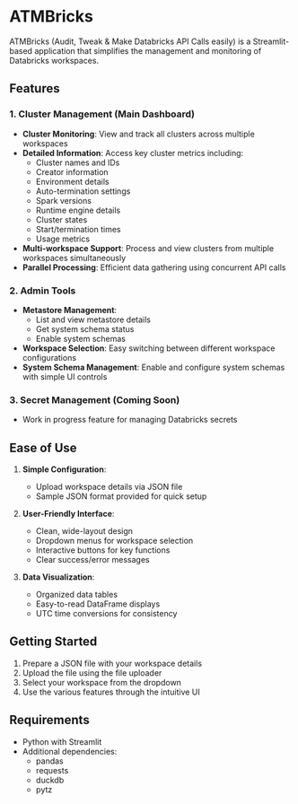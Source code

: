 # ATMBricks

ATMBricks (Audit, Tweak & Make Databricks API Calls easily) is a Streamlit-based application that simplifies the management and monitoring of Databricks workspaces.

## Features

### 1. Cluster Management (Main Dashboard)
- **Cluster Monitoring**: View and track all clusters across multiple workspaces
- **Detailed Information**: Access key cluster metrics including:
  - Cluster names and IDs
  - Creator information
  - Environment details
  - Auto-termination settings
  - Spark versions
  - Runtime engine details
  - Cluster states
  - Start/termination times
  - Usage metrics
- **Multi-workspace Support**: Process and view clusters from multiple workspaces simultaneously
- **Parallel Processing**: Efficient data gathering using concurrent API calls

### 2. Admin Tools
- **Metastore Management**:
  - List and view metastore details
  - Get system schema status
  - Enable system schemas
- **Workspace Selection**: Easy switching between different workspace configurations
- **System Schema Management**: Enable and configure system schemas with simple UI controls

### 3. Secret Management (Coming Soon)
- Work in progress feature for managing Databricks secrets

## Ease of Use

1. **Simple Configuration**:
   - Upload workspace details via JSON file
   - Sample JSON format provided for quick setup

2. **User-Friendly Interface**:
   - Clean, wide-layout design
   - Dropdown menus for workspace selection
   - Interactive buttons for key functions
   - Clear success/error messages

3. **Data Visualization**:
   - Organized data tables
   - Easy-to-read DataFrame displays
   - UTC time conversions for consistency

## Getting Started

1. Prepare a JSON file with your workspace details
2. Upload the file using the file uploader
3. Select your workspace from the dropdown
4. Use the various features through the intuitive UI

## Requirements
- Python with Streamlit
- Additional dependencies:
  - pandas
  - requests
  - duckdb
  - pytz